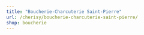 ```yaml
---
title: "Boucherie-Charcuterie Saint-Pierre"
url: /cherisy/boucherie-charcuterie-saint-pierre/
shop: boucherie
---
```


